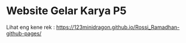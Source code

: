 # Website Gelar Karya P5

Lihat eng kene rek : https://123minidragon.github.io/Rossi_Ramadhan-github-pages/
